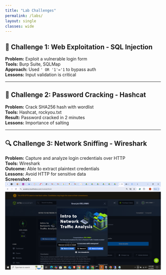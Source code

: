 ```yaml
---
title: "Lab Challenges"
permalink: /labs/
layout: single
classes: wide
---
```


## 🧪 Challenge 1: Web Exploitation - SQL Injection

**Problem:** Exploit a vulnerable login form  
**Tools:** Burp Suite, SQLMap  
**Approach:** Used `' OR '1'='1` to bypass auth  
**Lessons:** Input validation is critical  


--- 

## 🔐 Challenge 2: Password Cracking - Hashcat

**Problem:** Crack SHA256 hash with wordlist  
**Tools:** Hashcat, rockyou.txt  
**Result:** Password cracked in 2 minutes  
**Lessons:** Importance of salting


---

## 🔍 Challenge 3: Network Sniffing - Wireshark

**Problem:** Capture and analyze login credentials over HTTP  
**Tools:** Wireshark  
**Outcome:** Able to extract plaintext credentials  
**Lessons:** Avoid HTTP for sensitive data  
**Screenshot:**  
![SQLi Screenshot](/assets/images/congrats.png)
